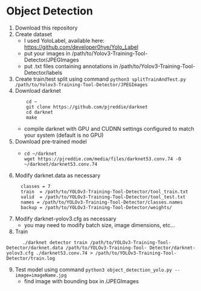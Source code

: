 # Object Detection
1. Download this repository
2. Create dataset 
    * I used YoloLabel, available here: https://github.com/developer0hye/Yolo_Label
    * put your images in /path/to/Yolov3-Training-Tool-Detector/JPEGImages
    * put .txt files containing annotations in /path/to/Yolov3-Training-Tool-Detector/labels
3. Create train/test split using command `python3 splitTrainAndTest.py /path/to/Yolov3-Training-Tool-Detector/JPEGImages`
4. Download darknet
     ```batch
         cd ~
         git clone https://github.com/pjreddie/darknet
         cd darknet
         make 
      ```
      * compile darknet with GPU and CUDNN settings configured to match your system (default is no GPU)
5. Download pre-trained model
    * ```batch
      cd ~/darknet
      wget https://pjreddie.com/media/files/darknet53.conv.74 -O ~/darknet/darknet53.conv.74
      ```
6. Modify darknet.data as necessary
    ```data
      classes = 7
      train  = /path/to/YOLOv3-Training-Tool-Detector/tool_train.txt
      valid  = /path/to/YOLOv3-Training-Tool-Detector/tool_test.txt
      names = /path/to/YOLOv3-Training-Tool-Detector/classes.names
      backup = /path/to/YOLOv3-Training-Tool-Detector/weights/

    ```
7. Modify darknet-yolov3.cfg as necessary
    * you may need to modify batch size, image dimensions, etc...
8. Train 
```batch
      ./darknet detector train /path/to/YOLOv3-Training-Tool-Detector/darknet.data /path/to/YOLOv3-Training-Tool- Detector/darknet-yolov3.cfg ./darknet53.conv.74 > /path/to/YOLOv3-Training-Tool-Detector/train.log
```
9. Test model using command `python3 object_detection_yolo.py --image=imageName.jpg`
      * find image with bounding box in /JPEGImages

